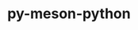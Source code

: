 ---
title: "py-meson-python"
layout: cache
categories: [package, develop-2024-02-18]
meta: {"versions": ["0.13.1"], "compilers": ["apple-clang@=15.0.0", "gcc@=11.4.0", "gcc@=12.3.0", "gcc@=9.4.0", "oneapi@=2024.0.0"], "oss": ["ubuntu20.04", "ubuntu22.04", "ventura"], "platforms": ["darwin", "linux"], "targets": ["aarch64", "neoverse_v1", "neoverse_v2", "ppc64le", "x86_64_v3"], "stacks": ["e4s", "e4s-neoverse-v2", "e4s-neoverse_v1", "e4s-oneapi", "e4s-power", "ml-darwin-aarch64-mps", "ml-linux-x86_64-cpu", "ml-linux-x86_64-cuda", "ml-linux-x86_64-rocm", "root", "tutorial"], "num_specs": 21, "num_specs_by_stack": {"ml-darwin-aarch64-mps": 2, "root": 21, "e4s-neoverse_v1": 3, "e4s-power": 3, "e4s": 3, "e4s-neoverse-v2": 3, "ml-linux-x86_64-cpu": 3, "ml-linux-x86_64-rocm": 3, "ml-linux-x86_64-cuda": 3, "tutorial": 1, "e4s-oneapi": 3}}
spec_details: [{"hash": "tnxw75w24hn2tutwivlvggozhrxb6rk4", "compiler": "apple-clang@=15.0.0", "versions": ["0.13.1"], "os": "ventura", "platform": "darwin", "target": "aarch64", "variants": ["build_system=python_pip"], "stacks": ["ml-darwin-aarch64-mps", "root"], "size": "-", "tarball": "https://binaries.spack.io/releases/develop-2024-02-18/build_cache/darwin-ventura-aarch64/apple-clang-15.0.0/py-meson-python-0.13.1/darwin-ventura-aarch64-apple-clang-15.0.0-py-meson-python-0.13.1-tnxw75w24hn2tutwivlvggozhrxb6rk4.spack"}, {"hash": "dmemkitgporfjhk4wmnjih2yxjzfp6w6", "compiler": "apple-clang@=15.0.0", "versions": ["0.13.1"], "os": "ventura", "platform": "darwin", "target": "aarch64", "variants": ["build_system=python_pip"], "stacks": ["ml-darwin-aarch64-mps", "root"], "size": "-", "tarball": "https://binaries.spack.io/releases/develop-2024-02-18/build_cache/darwin-ventura-aarch64/apple-clang-15.0.0/py-meson-python-0.13.1/darwin-ventura-aarch64-apple-clang-15.0.0-py-meson-python-0.13.1-dmemkitgporfjhk4wmnjih2yxjzfp6w6.spack"}, {"hash": "hyjp2lwcqfn63ao3eltrndqphhpk5hms", "compiler": "gcc@=11.4.0", "versions": ["0.13.1"], "os": "ubuntu20.04", "platform": "linux", "target": "neoverse_v1", "variants": ["build_system=python_pip"], "stacks": ["e4s-neoverse_v1", "root"], "size": "-", "tarball": "https://binaries.spack.io/releases/develop-2024-02-18/build_cache/linux-ubuntu20.04-neoverse_v1/gcc-11.4.0/py-meson-python-0.13.1/linux-ubuntu20.04-neoverse_v1-gcc-11.4.0-py-meson-python-0.13.1-hyjp2lwcqfn63ao3eltrndqphhpk5hms.spack"}, {"hash": "7l2tgtzg3mpeusxdfeecwt34pifgbvpg", "compiler": "gcc@=11.4.0", "versions": ["0.13.1"], "os": "ubuntu20.04", "platform": "linux", "target": "neoverse_v1", "variants": ["build_system=python_pip"], "stacks": ["e4s-neoverse_v1", "root"], "size": "-", "tarball": "https://binaries.spack.io/releases/develop-2024-02-18/build_cache/linux-ubuntu20.04-neoverse_v1/gcc-11.4.0/py-meson-python-0.13.1/linux-ubuntu20.04-neoverse_v1-gcc-11.4.0-py-meson-python-0.13.1-7l2tgtzg3mpeusxdfeecwt34pifgbvpg.spack"}, {"hash": "kudpzhozkk33ns44xhruxxget4qhcbcw", "compiler": "gcc@=11.4.0", "versions": ["0.13.1"], "os": "ubuntu20.04", "platform": "linux", "target": "neoverse_v1", "variants": ["build_system=python_pip"], "stacks": ["e4s-neoverse_v1", "root"], "size": "-", "tarball": "https://binaries.spack.io/releases/develop-2024-02-18/build_cache/linux-ubuntu20.04-neoverse_v1/gcc-11.4.0/py-meson-python-0.13.1/linux-ubuntu20.04-neoverse_v1-gcc-11.4.0-py-meson-python-0.13.1-kudpzhozkk33ns44xhruxxget4qhcbcw.spack"}, {"hash": "ffqjltipy75voavywmtuxxuzxclsndvx", "compiler": "gcc@=9.4.0", "versions": ["0.13.1"], "os": "ubuntu20.04", "platform": "linux", "target": "ppc64le", "variants": ["build_system=python_pip"], "stacks": ["e4s-power", "root"], "size": "-", "tarball": "https://binaries.spack.io/releases/develop-2024-02-18/build_cache/linux-ubuntu20.04-ppc64le/gcc-9.4.0/py-meson-python-0.13.1/linux-ubuntu20.04-ppc64le-gcc-9.4.0-py-meson-python-0.13.1-ffqjltipy75voavywmtuxxuzxclsndvx.spack"}, {"hash": "6c6y3zfy4nllffpp45orwswazbuxehd4", "compiler": "gcc@=9.4.0", "versions": ["0.13.1"], "os": "ubuntu20.04", "platform": "linux", "target": "ppc64le", "variants": ["build_system=python_pip"], "stacks": ["e4s-power", "root"], "size": "-", "tarball": "https://binaries.spack.io/releases/develop-2024-02-18/build_cache/linux-ubuntu20.04-ppc64le/gcc-9.4.0/py-meson-python-0.13.1/linux-ubuntu20.04-ppc64le-gcc-9.4.0-py-meson-python-0.13.1-6c6y3zfy4nllffpp45orwswazbuxehd4.spack"}, {"hash": "s746gole7pm56ictk4vzlm67dq5zgmt5", "compiler": "gcc@=9.4.0", "versions": ["0.13.1"], "os": "ubuntu20.04", "platform": "linux", "target": "ppc64le", "variants": ["build_system=python_pip"], "stacks": ["e4s-power", "root"], "size": "-", "tarball": "https://binaries.spack.io/releases/develop-2024-02-18/build_cache/linux-ubuntu20.04-ppc64le/gcc-9.4.0/py-meson-python-0.13.1/linux-ubuntu20.04-ppc64le-gcc-9.4.0-py-meson-python-0.13.1-s746gole7pm56ictk4vzlm67dq5zgmt5.spack"}, {"hash": "6v4iqaolywuhy3qpbjerfbmxopekbkl5", "compiler": "gcc@=11.4.0", "versions": ["0.13.1"], "os": "ubuntu20.04", "platform": "linux", "target": "x86_64_v3", "variants": ["build_system=python_pip"], "stacks": ["root", "e4s"], "size": "-", "tarball": "https://binaries.spack.io/releases/develop-2024-02-18/build_cache/linux-ubuntu20.04-x86_64_v3/gcc-11.4.0/py-meson-python-0.13.1/linux-ubuntu20.04-x86_64_v3-gcc-11.4.0-py-meson-python-0.13.1-6v4iqaolywuhy3qpbjerfbmxopekbkl5.spack"}, {"hash": "tfisacdse4nueioulorrpux562csn7za", "compiler": "gcc@=11.4.0", "versions": ["0.13.1"], "os": "ubuntu20.04", "platform": "linux", "target": "x86_64_v3", "variants": ["build_system=python_pip"], "stacks": ["root", "e4s"], "size": "-", "tarball": "https://binaries.spack.io/releases/develop-2024-02-18/build_cache/linux-ubuntu20.04-x86_64_v3/gcc-11.4.0/py-meson-python-0.13.1/linux-ubuntu20.04-x86_64_v3-gcc-11.4.0-py-meson-python-0.13.1-tfisacdse4nueioulorrpux562csn7za.spack"}, {"hash": "a3xcxfyy22xc7hr7eagx6h2njbrztvfs", "compiler": "gcc@=11.4.0", "versions": ["0.13.1"], "os": "ubuntu20.04", "platform": "linux", "target": "x86_64_v3", "variants": ["build_system=python_pip"], "stacks": ["root", "e4s"], "size": "-", "tarball": "https://binaries.spack.io/releases/develop-2024-02-18/build_cache/linux-ubuntu20.04-x86_64_v3/gcc-11.4.0/py-meson-python-0.13.1/linux-ubuntu20.04-x86_64_v3-gcc-11.4.0-py-meson-python-0.13.1-a3xcxfyy22xc7hr7eagx6h2njbrztvfs.spack"}, {"hash": "b6qjf4ozzgkaeiijz2szulqu5y5g4msk", "compiler": "gcc@=11.4.0", "versions": ["0.13.1"], "os": "ubuntu22.04", "platform": "linux", "target": "neoverse_v2", "variants": ["build_system=python_pip"], "stacks": ["e4s-neoverse-v2", "root"], "size": "-", "tarball": "https://binaries.spack.io/releases/develop-2024-02-18/build_cache/linux-ubuntu22.04-neoverse_v2/gcc-11.4.0/py-meson-python-0.13.1/linux-ubuntu22.04-neoverse_v2-gcc-11.4.0-py-meson-python-0.13.1-b6qjf4ozzgkaeiijz2szulqu5y5g4msk.spack"}, {"hash": "b6xs63yd5xecwrkwmy4a7tfunldfeo52", "compiler": "gcc@=11.4.0", "versions": ["0.13.1"], "os": "ubuntu22.04", "platform": "linux", "target": "neoverse_v2", "variants": ["build_system=python_pip"], "stacks": ["e4s-neoverse-v2", "root"], "size": "-", "tarball": "https://binaries.spack.io/releases/develop-2024-02-18/build_cache/linux-ubuntu22.04-neoverse_v2/gcc-11.4.0/py-meson-python-0.13.1/linux-ubuntu22.04-neoverse_v2-gcc-11.4.0-py-meson-python-0.13.1-b6xs63yd5xecwrkwmy4a7tfunldfeo52.spack"}, {"hash": "ehmrcdtl4prmp4iuvkihfrcyezlxlxwm", "compiler": "gcc@=11.4.0", "versions": ["0.13.1"], "os": "ubuntu22.04", "platform": "linux", "target": "neoverse_v2", "variants": ["build_system=python_pip"], "stacks": ["e4s-neoverse-v2", "root"], "size": "-", "tarball": "https://binaries.spack.io/releases/develop-2024-02-18/build_cache/linux-ubuntu22.04-neoverse_v2/gcc-11.4.0/py-meson-python-0.13.1/linux-ubuntu22.04-neoverse_v2-gcc-11.4.0-py-meson-python-0.13.1-ehmrcdtl4prmp4iuvkihfrcyezlxlxwm.spack"}, {"hash": "hnfor4uocuinbqj5sphn3fx63uwkiopy", "compiler": "gcc@=11.4.0", "versions": ["0.13.1"], "os": "ubuntu22.04", "platform": "linux", "target": "x86_64_v3", "variants": ["build_system=python_pip"], "stacks": ["ml-linux-x86_64-cpu", "ml-linux-x86_64-rocm", "root", "ml-linux-x86_64-cuda"], "size": "-", "tarball": "https://binaries.spack.io/releases/develop-2024-02-18/build_cache/linux-ubuntu22.04-x86_64_v3/gcc-11.4.0/py-meson-python-0.13.1/linux-ubuntu22.04-x86_64_v3-gcc-11.4.0-py-meson-python-0.13.1-hnfor4uocuinbqj5sphn3fx63uwkiopy.spack"}, {"hash": "2qwd7zxxnfq6zvn7ynoutlc3fanjjwui", "compiler": "gcc@=11.4.0", "versions": ["0.13.1"], "os": "ubuntu22.04", "platform": "linux", "target": "x86_64_v3", "variants": ["build_system=python_pip"], "stacks": ["ml-linux-x86_64-cpu", "ml-linux-x86_64-rocm", "root", "ml-linux-x86_64-cuda"], "size": "-", "tarball": "https://binaries.spack.io/releases/develop-2024-02-18/build_cache/linux-ubuntu22.04-x86_64_v3/gcc-11.4.0/py-meson-python-0.13.1/linux-ubuntu22.04-x86_64_v3-gcc-11.4.0-py-meson-python-0.13.1-2qwd7zxxnfq6zvn7ynoutlc3fanjjwui.spack"}, {"hash": "5flaboox5u726oatp6m7ixbvpaxtmfnu", "compiler": "gcc@=11.4.0", "versions": ["0.13.1"], "os": "ubuntu22.04", "platform": "linux", "target": "x86_64_v3", "variants": ["build_system=python_pip"], "stacks": ["ml-linux-x86_64-cpu", "ml-linux-x86_64-rocm", "root", "ml-linux-x86_64-cuda"], "size": "-", "tarball": "https://binaries.spack.io/releases/develop-2024-02-18/build_cache/linux-ubuntu22.04-x86_64_v3/gcc-11.4.0/py-meson-python-0.13.1/linux-ubuntu22.04-x86_64_v3-gcc-11.4.0-py-meson-python-0.13.1-5flaboox5u726oatp6m7ixbvpaxtmfnu.spack"}, {"hash": "k4wkb3day7ldzaylkarcpfzcdn4ircab", "compiler": "gcc@=12.3.0", "versions": ["0.13.1"], "os": "ubuntu22.04", "platform": "linux", "target": "x86_64_v3", "variants": ["build_system=python_pip"], "stacks": ["root", "tutorial"], "size": "-", "tarball": "https://binaries.spack.io/releases/develop-2024-02-18/build_cache/linux-ubuntu22.04-x86_64_v3/gcc-12.3.0/py-meson-python-0.13.1/linux-ubuntu22.04-x86_64_v3-gcc-12.3.0-py-meson-python-0.13.1-k4wkb3day7ldzaylkarcpfzcdn4ircab.spack"}, {"hash": "tgzsp6x3agstufuywph2gafww7ujpvmv", "compiler": "oneapi@=2024.0.0", "versions": ["0.13.1"], "os": "ubuntu22.04", "platform": "linux", "target": "x86_64_v3", "variants": ["build_system=python_pip"], "stacks": ["e4s-oneapi", "root"], "size": "-", "tarball": "https://binaries.spack.io/releases/develop-2024-02-18/build_cache/linux-ubuntu22.04-x86_64_v3/oneapi-2024.0.0/py-meson-python-0.13.1/linux-ubuntu22.04-x86_64_v3-oneapi-2024.0.0-py-meson-python-0.13.1-tgzsp6x3agstufuywph2gafww7ujpvmv.spack"}, {"hash": "nw6lop6yl35uho2nkgaemchvwtecpovv", "compiler": "oneapi@=2024.0.0", "versions": ["0.13.1"], "os": "ubuntu22.04", "platform": "linux", "target": "x86_64_v3", "variants": ["build_system=python_pip"], "stacks": ["e4s-oneapi", "root"], "size": "-", "tarball": "https://binaries.spack.io/releases/develop-2024-02-18/build_cache/linux-ubuntu22.04-x86_64_v3/oneapi-2024.0.0/py-meson-python-0.13.1/linux-ubuntu22.04-x86_64_v3-oneapi-2024.0.0-py-meson-python-0.13.1-nw6lop6yl35uho2nkgaemchvwtecpovv.spack"}, {"hash": "7qsd2iuvv5u4izcuoqlvr4axdf27b4mb", "compiler": "oneapi@=2024.0.0", "versions": ["0.13.1"], "os": "ubuntu22.04", "platform": "linux", "target": "x86_64_v3", "variants": ["build_system=python_pip"], "stacks": ["e4s-oneapi", "root"], "size": "-", "tarball": "https://binaries.spack.io/releases/develop-2024-02-18/build_cache/linux-ubuntu22.04-x86_64_v3/oneapi-2024.0.0/py-meson-python-0.13.1/linux-ubuntu22.04-x86_64_v3-oneapi-2024.0.0-py-meson-python-0.13.1-7qsd2iuvv5u4izcuoqlvr4axdf27b4mb.spack"}]
---